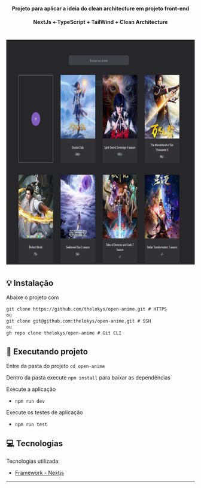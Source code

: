 
<h4 align="center">
   Projeto para aplicar a ideia do clean architecture em projeto front-end
</h4>

<h4 align="center">
   NextJs + TypeScript + TailWind + Clean Architecture
</h4>


<h1 align="center">
    <img src=".github/capa.PNG" alt="open-animes" height="600"/>
</h1>


## :bulb: Instalação

Abaixe o projeto com 
```shell
git clone https://github.com/thelokys/open-anime.git # HTTPS
ou
git clone git@github.com:thelokys/open-anime.git # SSH
ou
gh repo clone thelokys/open-anime # Git CLI
```
## :rocket: Executando projeto

Entre da pasta do projeto `cd open-anime`

Dentro da pasta execute `npm install` para baixar as dependências

Execute a aplicação

- `npm run dev`

Execute os testes de aplicação

- `npm run test`

## :computer: Tecnologias
  
Tecnologias utilizada:
- [Framework - Nextjs](https://nodejs.org/en/)
---
